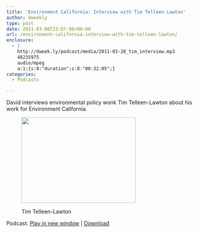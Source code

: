 ```yaml
---
title: 'Environment California: Interview with Tim Telleen-Lawton'
author: dweekly
type: post
date: 2011-03-08T23:07:06+00:00
url: /environment-california-interview-with-tim-telleen-lawton/
enclosure:
  - |
    http://dweek.ly/podcast/media/2011-03-28_tim_interview.mp3
    48235975
    audio/mpeg
    a:1:{s:8:"duration";s:8:"00:32:05";}
categories:
  - Podcasts

---
```

David interviews environmental policy wonk Tim Telleen-Lawton about his work for Environment California.<figure id="attachment_444" style="width: 300px" class="wp-caption alignnone">

[<img class="size-medium wp-image-444" title="2011-03-28_tim_interview" src="http://blog.dweek.ly/wp-content/uploads/2012/02/2011-03-28_tim_interview-300x225.jpg" alt="" width="300" height="225" srcset="https://blog.dweek.ly/wp-content/uploads/2012/02/2011-03-28_tim_interview-300x225.jpg 300w, https://blog.dweek.ly/wp-content/uploads/2012/02/2011-03-28_tim_interview-400x300.jpg 400w, https://blog.dweek.ly/wp-content/uploads/2012/02/2011-03-28_tim_interview.jpeg 604w" sizes="(max-width: 300px) 85vw, 300px" />][1]<figcaption class="wp-caption-text">Tim Telleen-Lawton</figcaption></figure> 

<div class="powerpress_player" id="powerpress_player_9894">
</div>

<p class="powerpress_links powerpress_links_mp3">
  Podcast: <a href="http://dweek.ly/podcast/media/2011-03-28_tim_interview.mp3" class="powerpress_link_pinw" target="_blank" title="Play in new window" onclick="return powerpress_pinw('https://blog.dweek.ly/?powerpress_pinw=443-podcast');" rel="nofollow">Play in new window</a> | <a href="http://dweek.ly/podcast/media/2011-03-28_tim_interview.mp3" class="powerpress_link_d" title="Download" rel="nofollow" download="2011-03-28_tim_interview.mp3">Download</a>
</p>

<!--powerpress_player-->

 [1]: http://blog.dweek.ly/wp-content/uploads/2012/02/2011-03-28_tim_interview.jpeg